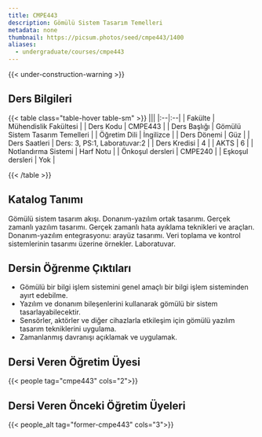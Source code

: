 ```yaml
---
title: CMPE443
description: Gömülü Sistem Tasarım Temelleri
metadata: none
thumbnail: https://picsum.photos/seed/cmpe443/1400
aliases:
  - undergraduate/courses/cmpe443
---
```


{{< under-construction-warning >}}

## Ders Bilgileri

<!-- prettier-ignore-start -->
{{< table class="table-hover table-sm" >}}
|||
|:--|:--|
| Fakülte | Mühendislik Fakültesi |
| Ders Kodu | CMPE443 |
| Ders Başlığı | Gömülü Sistem Tasarım Temelleri |
| Öğretim Dili | İngilizce |
| Ders Dönemi | Güz |
| Ders Saatleri | Ders: 3, PS:1, Laboratuvar:2 |
| Ders Kredisi | 4 |
| AKTS | 6 |
| Notlandırma Sistemi | Harf Notu |
| Önkoşul dersleri | CMPE240 |
| Eşkoşul dersleri | Yok |

{{< /table >}}
<!-- prettier-ignore-end -->

## Katalog Tanımı

Gömülü sistem tasarım akışı. Donanım-yazılım ortak tasarımı. Gerçek zamanlı yazılım tasarımı. Gerçek zamanlı hata ayıklama teknikleri ve araçları. Donanım-yazılım entegrasyonu: arayüz tasarımı. Veri toplama ve kontrol sistemlerinin tasarımı üzerine örnekler. Laboratuvar.

## Dersin Öğrenme Çıktıları

- Gömülü bir bilgi işlem sistemini genel amaçlı bir bilgi işlem sisteminden ayırt edebilme.
- Yazılım ve donanım bileşenlerini kullanarak gömülü bir sistem tasarlayabilecektir.
- Sensörler, aktörler ve diğer cihazlarla etkileşim için gömülü yazılım tasarım tekniklerini uygulama.
- Zamanlanmış davranışı açıklamak ve uygulamak.

## Dersi Veren Öğretim Üyesi

{{< people tag="cmpe443" cols="2">}}

## Dersi Veren Önceki Öğretim Üyeleri

{{< people_alt tag="former-cmpe443" cols="3">}}